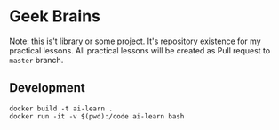 Geek Brains
===========

Note: this is't library or some project.
It's repository existence for my practical lessons. 
All practical lessons will be created as Pull request to `master` branch.

Development
----------

```shell
docker build -t ai-learn .
docker run -it -v $(pwd):/code ai-learn bash
```
